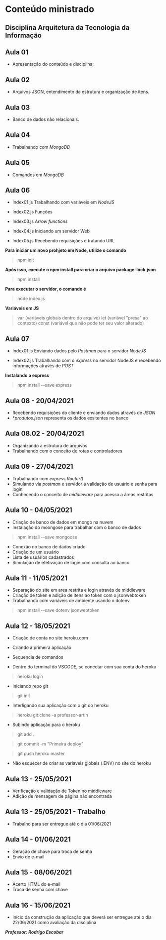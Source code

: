 # Conteúdo ministrado
## Disciplina Arquitetura da Tecnologia da Informação

## Aula 01
- Apresentação do conteúdo e disciplina;

## Aula 02
- Arquivos JSON, entendimento da estrutura e organização de itens.

## Aula 03
- Banco de dados não relacionais.

## Aula 04 
- Trabalhando com _MongoDB_

## Aula 05
- Comandos em _MongoDB_

## Aula 06
- Index01.js
Trabalhando com variáveis em _NodeJS_

- Index02.js
Funções

- Index03.js
_Arrow functions_

- Index04.js
Iniciando um servidor Web

- Index05.js
Recebendo requisições e tratando URL

**Para iniciar um novo prohjeto em Node, utilize o comando**
> npm init

**Após isso, execute o npm install para criar o arquivo package-lock.json**
> npm install

**Para executar o servidor, o comando é**
> node index.js

**Variáveis em JS**
> var (variáveis globais dentro do arquivo)
> let (variável "presa" ao contexto)
> const (variável que não pode ter seu valor alterado)


## Aula 07
- Index01.js
Enviando dados pelo _Postman_ para o servidor _NodeJS_

- Index02.js
Trabalhando com o _express_ no servidor NodeJS e recebendo informações através de _POST_

**Instalando o express**
> npm install --save express

## Aula 08 - 20/04/2021
- Recebendo requisições do cliente e enviando dados através de _JSON_
- *_produtos.json_ representa os dados exsitentes no banco

## Aula 08.02 - 20/04/2021
- Organizando a estrutura de arquivos
- Trabalhando com o conceito de rotas e controladores

## Aula 09 - 27/04/2021
- Trabalhando com _express.Router()_
- Simulando via _postman_ e servidor a validação de usuário e senha para login
- Conhecendo o conceito de _middleware_ para acesso a áreas restritas

## Aula 10 - 04/05/2021
- Criação de banco de dados em mongo na nuvem 
- Instalação do moongose para trabalhar com o banco de dados
> npm install --save mongoose

- Conexão no banco de dados criado
- Criação de um usuário
- Lista de usuários cadastrados
- Simulação de efetivação de login com consulta ao banco

## Aula 11 - 11/05/2021
- Separação do site em area restrita e login através de middleware
- Criação de token e adição de itens ao token com o jsonwebtoken
- Trabalhando com variáveis de ambiente usando o dotenv
> npm install --save dotenv jsonwebtoken

## Aula 12 - 18/05/2021
- Criação de conta no site heroku.com
- Criando a primeira aplicação
- Sequencia de comandos

- Dentro do terminal do VSCODE, se conectar com sua conta do heroku
> heroku login
- Iniciando repo git
> git init
- Interligando sua aplicação com o git do heroku
> heroku git:clone -a professor-artin
- Subindo aplicação para o heroku
> git add .

> git commit -m "Primeira deploy"

> git push heroku master

- Não esquecer de criar as variaveis globais (.ENV) no site do heroku

## Aula 13 - 25/05/2021
- Verificação e validação de Token no middleware
- Adição de mensagem de página não encontrada

## Aula 13 - 25/05/2021 - Trabalho
- Trabalho para ser entregue até o dia 01/06/2021

## Aula 14 - 01/06/2021
- Geração de chave para troca de senha
- Envio de e-mail

## Aula 15 - 08/06/2021
- Acerto HTML do e-mail
- Troca de senha com chave

## Aula 16 - 15/06/2021
- Início da construção da aplicação que deverá ser entregue até o dia 22/06/2021 como avaliação da disciplina 

***Professor: Rodrigo Escobar***